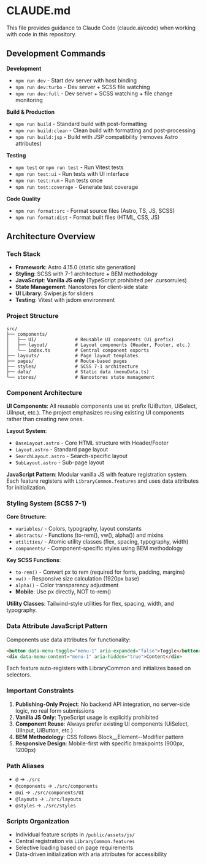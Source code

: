 # CLAUDE.md

This file provides guidance to Claude Code (claude.ai/code) when working with code in this repository.

## Development Commands

**Development**
- `npm run dev` - Start dev server with host binding
- `npm run dev:turbo` - Dev server + SCSS file watching
- `npm run dev:full` - Dev server + SCSS watching + file change monitoring

**Build & Production**
- `npm run build` - Standard build with post-formatting
- `npm run build:clean` - Clean build with formatting and post-processing
- `npm run build:jsp` - Build with JSP compatibility (removes Astro attributes)

**Testing**
- `npm test` or `npm run test` - Run Vitest tests
- `npm run test:ui` - Run tests with UI interface
- `npm run test:run` - Run tests once
- `npm run test:coverage` - Generate test coverage

**Code Quality**
- `npm run format:src` - Format source files (Astro, TS, JS, SCSS)
- `npm run format:dist` - Format built files (HTML, CSS, JS)

## Architecture Overview

### Tech Stack
- **Framework**: Astro 4.15.0 (static site generation)
- **Styling**: SCSS with 7-1 architecture + BEM methodology
- **JavaScript**: **Vanilla JS only** (TypeScript prohibited per .cursorrules)
- **State Management**: Nanostores for client-side state
- **UI Library**: Swiper.js for sliders
- **Testing**: Vitest with jsdom environment

### Project Structure
```
src/
├── components/
│   ├── UI/              # Reusable UI components (Ui prefix)
│   ├── layout/          # Layout components (Header, Footer, etc.)
│   └── index.ts         # Central component exports
├── layouts/             # Page layout templates
├── pages/               # Route-based pages
├── styles/              # SCSS 7-1 architecture
├── data/                # Static data (menuData.ts)
└── stores/              # Nanostores state management
```

### Component Architecture

**UI Components**: All reusable components use `Ui` prefix (UiButton, UiSelect, UiInput, etc.). The project emphasizes reusing existing UI components rather than creating new ones.

**Layout System**: 
- `BaseLayout.astro` - Core HTML structure with Header/Footer
- `Layout.astro` - Standard page layout  
- `SearchLayout.astro` - Search-specific layout
- `SubLayout.astro` - Sub-page layout

**JavaScript Pattern**: Modular vanilla JS with feature registration system. Each feature registers with `LibraryCommon.features` and uses data attributes for initialization.

### Styling System (SCSS 7-1)

**Core Structure**:
- `variables/` - Colors, typography, layout constants
- `abstracts/` - Functions (to-rem(), vw(), alpha()) and mixins
- `utilities/` - Atomic utility classes (flex, spacing, typography, width)
- `components/` - Component-specific styles using BEM methodology

**Key SCSS Functions**:
- `to-rem()` - Convert px to rem (required for fonts, padding, margins)
- `vw()` - Responsive size calculation (1920px base)
- `alpha()` - Color transparency adjustment
- **Mobile**: Use px directly, NOT to-rem()

**Utility Classes**: Tailwind-style utilities for flex, spacing, width, and typography.

### Data Attribute JavaScript Pattern

Components use data attributes for functionality:
```html
<button data-menu-toggle="menu-1" aria-expanded="false">Toggle</button>
<div data-menu-content="menu-1" aria-hidden="true">Content</div>
```

Each feature auto-registers with LibraryCommon and initializes based on selectors.

### Important Constraints

1. **Publishing-Only Project**: No backend API integration, no server-side logic, no real form submissions
2. **Vanilla JS Only**: TypeScript usage is explicitly prohibited
3. **Component Reuse**: Always prefer existing UI components (UiSelect, UiInput, UiButton, etc.)
4. **BEM Methodology**: CSS follows Block__Element--Modifier pattern
5. **Responsive Design**: Mobile-first with specific breakpoints (900px, 1200px)

### Path Aliases
- `@` → `./src`
- `@components` → `./src/components`
- `@ui` → `./src/components/UI`
- `@layouts` → `./src/layouts`
- `@styles` → `./src/styles`

### Scripts Organization
- Individual feature scripts in `/public/assets/js/`
- Central registration via `LibraryCommon.features`
- Selective loading based on page requirements
- Data-driven initialization with aria attributes for accessibility